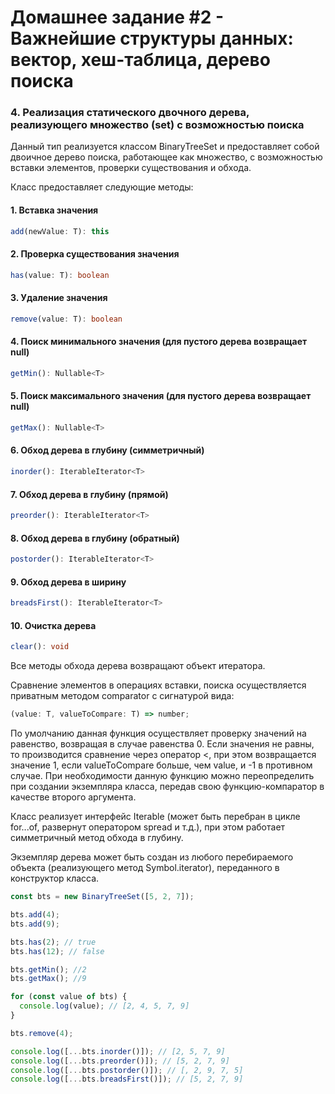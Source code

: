 # Домашнее задание #2 - Важнейшие структуры данных: вектор, хеш-таблица, дерево поиска

### 4. Реализация статического двочного дерева, реализующего множество (set) с возможностью поиска

Данный тип реализуется классом BinaryTreeSet и предоставляет собой двоичное дерево поиска, работающее как множество, с возможностью вставки элементов, проверки существования и обхода.

Класс предоставляет следующие методы:

#### 1. Вставка значения

```ts
add(newValue: T): this
```

#### 2. Проверка существования значения

```ts
has(value: T): boolean
```

#### 3. Удаление значения

```ts
remove(value: T): boolean
```

#### 4. Поиск минимального значения (для пустого дерева возвращает null)

```ts
getMin(): Nullable<T>
```

#### 5. Поиск максимального значения (для пустого дерева возвращает null)

```ts
getMax(): Nullable<T>
```

#### 6. Обход дерева в глубину (симметричный)

```ts
inorder(): IterableIterator<T>
```

#### 7. Обход дерева в глубину (прямой)

```ts
preorder(): IterableIterator<T>
```

#### 8. Обход дерева в глубину (обратный)

```ts
postorder(): IterableIterator<T>
```

#### 9. Обход дерева в ширину

```ts
breadsFirst(): IterableIterator<T>
```

#### 10. Очистка дерева

```ts
clear(): void
```

Все методы обхода дерева возвращают объект итератора.

Сравнение элементов в операциях вставки, поиска осуществляется приватным методом comparator с сигнатурой вида:

```ts
(value: T, valueToCompare: T) => number;
```

По умолчанию данная функция осуществляет проверку значений на равенство, возвращая в случае равенства 0. Если значения не равны, то производится сравнение через оператор <, при этом возвращается значение 1, если valueToCompare больше, чем value, и -1 в противном случае. При необходимости данную функцию можно переопределить при создании экземпляра класса, передав свою функцию-компаратор в качестве второго аргумента.

Класс реализует интерфейс Iterable (может быть перебран в цикле for...of, развернут оператором spread и т.д.), при этом работает симметричный метод обхода в глубину.

Экземпляр дерева может быть создан из любого перебираемого объекта (реализующего метод Symbol.iterator), переданного в конструктор класса.

```js
const bts = new BinaryTreeSet([5, 2, 7]);

bts.add(4);
bts.add(9);

bts.has(2); // true
bts.has(12); // false

bts.getMin(); //2
bts.getMax(); //9

for (const value of bts) {
  console.log(value); // [2, 4, 5, 7, 9]
}

bts.remove(4);

console.log([...bts.inorder()]); // [2, 5, 7, 9]
console.log([...bts.preorder()]); // [5, 2, 7, 9]
console.log([...bts.postorder()]); // [, 2, 9, 7, 5]
console.log([...bts.breadsFirst()]); // [5, 2, 7, 9]
```
